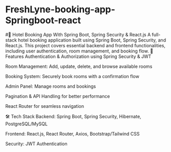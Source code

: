 # FreshLyne-booking-app-Springboot-react
#🏨 Hotel Booking App With Spring Boot, Spring Security & React.js
A full-stack hotel booking application built using Spring Boot, Spring Security, and React.js. This project covers essential backend and frontend functionalities, including user authentication, room management, and booking flow.
🚀 Features
Authentication & Authorization using Spring Security & JWT

Room Management: Add, update, delete, and browse available rooms

Booking System: Securely book rooms with a confirmation flow

Admin Panel: Manage rooms and bookings

Pagination & API Handling for better performance

React Router for seamless navigation

🛠 Tech Stack
Backend: Spring Boot, Spring Security, Hibernate, PostgreSQL/MySQL

Frontend: React.js, React Router, Axios, Bootstrap/Tailwind CSS

Security: JWT Authentication
